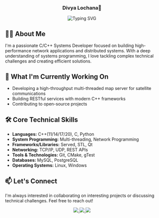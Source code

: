 <center><h3>Divya Lochana👋</h3></center> 

<div align="center">
  <img src="https://readme-typing-svg.herokuapp.com?font=Fira+Code&pause=1000&color=2C9AF7&center=true&vCenter=true&width=435&lines=C%2B%2B+Developer;Network+Applications+Engineer;Open+Source+Enthusiast;Problem+Solver" alt="Typing SVG" />
</div>

## 👨‍💻 About Me
I'm a passionate C/C++ Systems Developer focused on building high-performance network applications and distributed systems. With a deep understanding of systems programming, I love tackling complex technical challenges and creating efficient solutions.

## 🚀 What I'm Currently Working On
- Developing a high-throughput multi-threaded map server for satellite communications
- Building RESTful services with modern C++ frameworks
- Contributing to open-source projects


## 🛠️ Core Technical Skills
- **Languages:** C++(11/14/17/20), C, Python
- **System Programming:** Multi-threading, Network Programming
- **Frameworks/Libraries:** Served, STL, Qt
- **Networking:** TCP/IP, UDP, REST APIs
- **Tools & Technologies:** Git, CMake, gTest
- **Databases:** MySQL, PostgreSQL
- **Operating Systems:** Linux, Windows


## 📫 Let's Connect
I'm always interested in collaborating on interesting projects or discussing technical challenges. Feel free to reach out!

<div align="center">
  <a href="divyayoseph419@gmail.com">
    <img src="https://img.shields.io/badge/Email-D14836?style=for-the-badge&logo=gmail&logoColor=white"/>
  </a>
  <a href="https://www.linkedin.com/in/divyalochanakuppala/" target="_blank">
    <img src="https://img.shields.io/badge/LinkedIn-0077B5?style=for-the-badge&logo=linkedin&logoColor=white"/>
  </a>
  <a href="https://x.com/its_me_lochana7" target="_blank">
    <img src="https://img.shields.io/badge/Twitter-1DA1F2?style=for-the-badge&logo=twitter&logoColor=white"/>
  </a>
</div>

